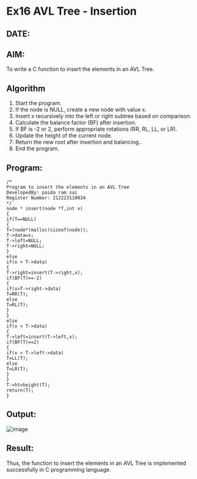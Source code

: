 # Ex16 AVL Tree - Insertion
## DATE:
## AIM:
To write a C function to insert the elements in an AVL Tree.

## Algorithm
1. Start the program. 
2. If the node is NULL, create a new node with value x.
3. Insert x recursively into the left or right subtree based on comparison.
4. Calculate the balance factor (BF) after insertion.
5. If BF is -2 or 2, perform appropriate rotations (RR, RL, LL, or LR).
6. Update the height of the current node.
7. Return the new root after insertion and balancing..
8. End the program.

## Program:
```
/*
Program to insert the elements in an AVL Tree
DevelopedBy: paida ram sai
Register Number: 212223110034
*/
node * insert(node *T,int x) 
{ 
if(T==NULL) 
{ 
T=(node*)malloc(sizeof(node)); 
T->data=x; 
T->left=NULL; 
T->right=NULL; 
} 
else 
if(x > T->data) 
{ 
T->right=insert(T->right,x); 
if(BF(T)==-2) 
{ 
if(x>T->right->data) 
T=RR(T); 
else 
T=RL(T); 
} 
} 
else 
if(x < T->data) 
{   
T->left=insert(T->left,x); 
if(BF(T)==2) 
{ 
if(x < T->left->data) 
T=LL(T); 
else 
T=LR(T); 
} 
} 
T->ht=height(T); 
return(T); 
}
```

## Output:

![image](https://github.com/user-attachments/assets/a713a8d5-660b-487e-9ac6-81388cd7775a)


## Result:
Thus, the function to insert the elements in an AVL Tree is implemented successfully in C programming language.
